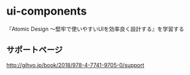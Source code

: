 # ui-components
『Atomic Design ～堅牢で使いやすいUIを効率良く設計する』を学習する

## サポートページ

http://gihyo.jp/book/2018/978-4-7741-9705-0/support
